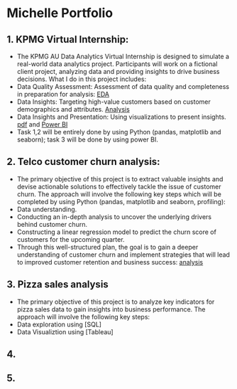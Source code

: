 # Michelle Portfolio

## 1. KPMG Virtual Internship: 
- The KPMG AU Data Analytics Virtual Internship is designed to simulate a real-world data analytics project. Participants will work on a fictional client project, analyzing data and providing insights to drive business decisions. What I do in this project includes:
- Data Quality Assessment: Assessment of data quality and completeness in preparation for analysis: [EDA](https://colab.research.google.com/drive/1y-izqnwTvoAtKY31lNRyshe-aP7AjGPB?usp=sharing)
- Data Insights: Targeting high-value customers based on customer demographics and attributes. [Analysis](https://colab.research.google.com/drive/1y-izqnwTvoAtKY31lNRyshe-aP7AjGPB?usp=sharing)
- Data Insights and Presentation: Using visualizations to present insights. [pdf](https://github.com/MichelleTram/MichellePort.github.io/blob/43bce286e1e44eae1a8978b20896775374bc3ac0/1.%20CUSTOMER%20SEGMENTS%20REPORT.pdf) and [Power BI](https://github.com/MichelleTram/MichellePort.github.io/blob/43bce286e1e44eae1a8978b20896775374bc3ac0/3.%20CUSTOMER%20SEGMENTS%20%7C%20DASHBOARD.pbix)
- Task 1,2 will be entirely done by using Python (pandas, matplotlib and seaborn); task 3 will be done by using power BI.

## 2. Telco customer churn analysis: 
- The primary objective of this project is to extract valuable insights and devise actionable solutions to effectively tackle the issue of customer churn. The approach will involve the following key steps which will be completed by using Python (pandas, matplotlib and seaborn, profiling):
- Data understanding.
- Conducting an in-depth analysis to uncover the underlying drivers behind customer churn.
- Constructing a linear regression model to predict the churn score of customers for the upcoming quarter.
- Through this well-structured plan, the goal is to gain a deeper understanding of customer churn and implement strategies that will lead to improved customer retention and business success: [analysis](https://colab.research.google.com/drive/1xerbRib6_IGz4AiO6lqADpb4X3T9QCtb?usp=sharing)


## 3. Pizza sales analysis
- The primary objective of this project is to analyze key indicators for pizza sales data to gain insights into business performance. The approach will involve the following key steps:
- Data exploration using [SQL]
- Data Visualiztion using [Tableau] 
## 4. 
## 5.

